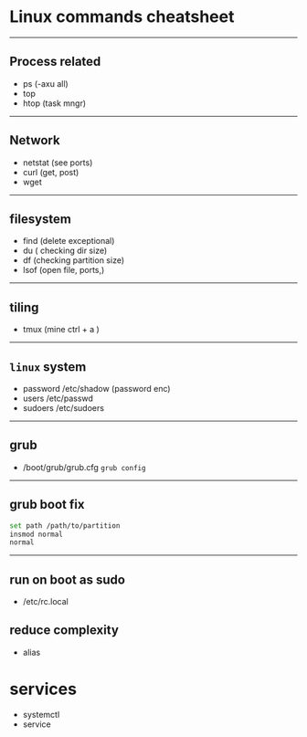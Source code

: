 # Linux commands cheatsheet
---
## Process related
 - ps (-axu all)
 - top 
 - htop (task mngr)
 ---
## Network
 - netstat (see ports)
 - curl (get, post)
 - wget

---
## filesystem
 - find (delete exceptional)
 - du ( checking dir size)
 - df (checking partition size)
 - lsof (open file, ports,)
---
## tiling
 - tmux (mine ctrl + a )
---
## `linux` system 
 - password /etc/shadow (password enc)
 - users /etc/passwd
 - sudoers /etc/sudoers
---
## grub 
 - /boot/grub/grub.cfg `grub config`
---
## grub boot fix
```bash
set path /path/to/partition
insmod normal
normal
```
---

## run on boot as sudo

 - /etc/rc.local

## reduce complexity
 - alias

# services 
 - systemctl
 - service
